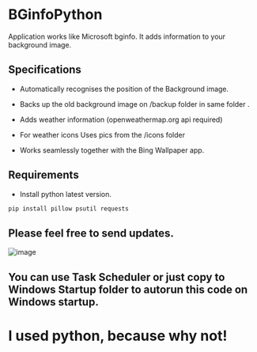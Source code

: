 # BGinfoPython

Application works like Microsoft bginfo. It adds information to your background image.

## Specifications

- Automatically recognises the position of the Background image.

- Backs up the old background image on /backup folder in same folder .

- Adds weather information (openweathermap.org api required)

- For weather icons Uses pics from the /icons folder 

- Works seamlessly together with the Bing Wallpaper app.


## Requirements

- Install python latest version.

```bash
pip install pillow psutil requests
```

## Please feel free to send updates.

![image](https://github.com/user-attachments/assets/d5453278-1244-42ab-92af-1fe2f055c699)


## You can use Task Scheduler or just copy to Windows Startup folder to autorun this code on Windows startup.



# I used python, because why not!
